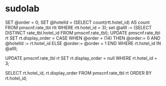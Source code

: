 # sudolab


SET @order = 0;
SET @hotelId = (SELECT count(rtt.hotel_id) AS count FROM pmscnf.rate_tbl rtt WHERE rtt.hotel_id = 3);
set @allll := (SELECT DISTINCT rate_tbl.hotel_id FROM pmscnf.rate_tbl);
UPDATE pmscnf.rate_tbl rt SET rt.display_order =
    CASE
        WHEN @order = (14) THEN @order:= 0 AND @hotelId := rt.hotel_id
        ELSE @order:= @order + 1
    END
WHERE rt.hotel_id IN @allll;

UPDATE pmscnf.rate_tbl rt SET rt.display_order = null WHERE rt.hotel_id = 3;

SELECT rt.hotel_id, rt.display_order FROM pmscnf.rate_tbl rt ORDER BY rt.hotel_id;
